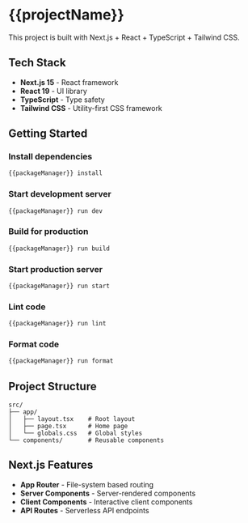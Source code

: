 # {{projectName}}

This project is built with Next.js + React + TypeScript + Tailwind CSS.

## Tech Stack

- **Next.js 15** - React framework
- **React 19** - UI library
- **TypeScript** - Type safety
- **Tailwind CSS** - Utility-first CSS framework

## Getting Started

### Install dependencies
```bash
{{packageManager}} install
```

### Start development server
```bash
{{packageManager}} run dev
```

### Build for production
```bash
{{packageManager}} run build
```

### Start production server
```bash
{{packageManager}} run start
```

### Lint code
```bash
{{packageManager}} run lint
```

### Format code
```bash
{{packageManager}} run format
```

## Project Structure

```
src/
├── app/
│   ├── layout.tsx    # Root layout
│   ├── page.tsx      # Home page
│   └── globals.css   # Global styles
└── components/       # Reusable components
```

## Next.js Features

- **App Router** - File-system based routing
- **Server Components** - Server-rendered components
- **Client Components** - Interactive client components
- **API Routes** - Serverless API endpoints
